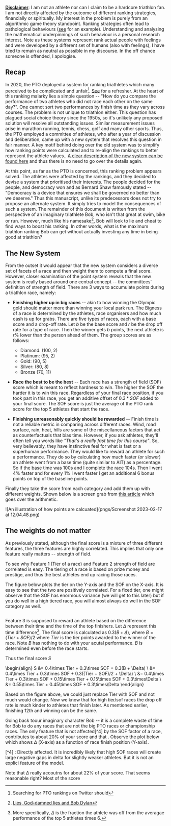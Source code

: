 <div class="container">
<div class="important"> 

**<u>Disclaimer</u>**: I am not an athlete nor can I claim to be a
hardcore triathlon fan. I am not directly affected by the outcome of
different ranking strategies, financially or spiritually. My interest
in the problem is purely from an algorithmic game theory
standpoint. Ranking strategies often lead to pathological behaviours
([see](https://youtu.be/TM_QFmQU_VA?t=494) for an
example). Understanding and analysing the mathematical underpinnings
of such behaviour is a personal research interest. Note as these
systems represent rank actual people with feelings and were developed
by a different set of humans (also with feelings), I have tried to
remain as neutral as possible in my discourse. In the off chance
someone is offended, I apologise.  </div>

## Recap 

In 2020, the PTO deployed a system for ranking triathletes which many
perceived to be complicated and
unfair[^1]. [See](https://abiswas3.github.io/sportsMaths/ProblemStatement/index.html)
for a refresher. At the heart of this ranking malarky lies a simple
question -- "How do you compare the performance of two athletes who
did not race each other on the same day?". One cannot sort two
performances by finish time as they vary across courses. The problem
is not unique to triathlon either. This question has plagued social
choice theory since the 1950s, so it's unlikely any proposed solution
will resolve all outstanding issues. Similar measurement issues arise
in marathon running, tennis, chess, golf and many other sports. Thus,
the PTO employed a committee of athletes, who after a year of
discussion and deliberation, came up with a new system that resolves
this question in fair manner. A key motif behind doing over the old
system was to simplify how ranking points were calculated and to
re-align the rankings to better represent the athlete values.. [A
clear description of the new system can be found
here](https://protriathletes.org/pto-world-ranking-system/) and thus
there is no need to go over the details again.


[^1]: Searching for PTO rankings on Twitter should 


At this point, as far as the PTO is concerned, this ranking problem
appears solved. The athletes were affected by the rankings, and they
decided to devise a system that prioritised their interests. The
people decided for the people, and democracy won and as Bernard Shaw
famously stated -- "Democracy is a device that ensures we shall be
governed no better than we deserve." Thus this manuscript, unlike its
predecessors does not try to propose an alternate system. It simply
tries to model the consequences of such a system. The remainder of
this document is written from the perspective of an imaginary
triathlete Bob, who isn't that great at swim, bike or run. However,
much like his namesake[^2], Bob will look to lie and cheat to find
ways to boost his ranking. In other words, what is the maximum
triathlon ranking Bob can get without actually investing any time in
being good at triathlon? 

<!-- The hope is that the search for Bob's strategies will highlight the -->
<!-- pathological tendencies of the new ranking system. It should not be -->
<!-- read as a critique of the current system. All ranking systems (even -->
<!-- provably optimal ones) lead to unavoidable social -->
<!-- situations. Typically a group of humans will look at the odds of that -->
<!-- situation arising and accept it as an unavoidable risk. Bob's attacks -->
<!-- might be shown to be improbable, and that should strengthen the trust -->
<!-- in the new system. -->

[^2]: [Lies, God-damned lies and Bob Dylan](https://www.thedailybeast.com/bob-dylan-why-we-can-never-know-him)

## The New System

From the outset it would appear that the new system considers a
diverse set of facets of a race and then weight them to compute a
final score. However, closer examination of the point system reveals
that the new system is really based around one central concept -- the
committees' definition of strength of field. There are 3 ways to
accumulate points during a triathlon race, namely:

+ **Finishing higher up in big races** -- akin to how winning the
  Olympic gold should matter more than winning your local park
  run. The Bigness of a race is determined by the athletes, race
  organisers and how much cash is up for grabs. There are five types
  of races, each with a base score and a drop-off rate. Let $b$ be the
  base score and $r$ be the drop off rate for a type of race. Then the
  winner gets $b$ points, the next athlete is $r\%$ lower than the
  person ahead of them. The group scores are as follows:
	+ Diamond: (100, 2)
	+ Platinum: (95, 2)
	+ Gold: (90, 5)
	+ Silver: (80, 8)
	+ Bronze (70, 11)


+ **Race the best to be the best** -- Each race has a strength of
  field (SOF) score which is meant to reflect hardness to win. The
  higher the SOF the harder it is to win this race. Regardless of your
  final race position, if you took part in this race, you get an
  additive offset of $0.3*SOF$ added to your final score. The SOF
  score is just the average of the PTO rank score for the top 5
  athletes that start the race.
  
+ **Finishing unreasonably quickly should be rewarded** -- Finish time
  is not a reliable metric in comparing across different races. Wind,
  road surface, rain, heat, hills are some of the miscellaneous
  factors that act as counterfactuals that bias time. However, if you
  ask athletes, they'll often tell you words like *"That's a really
  fast time for this course"*. So, very believably, they have
  instinctive feel for what is fast or a superhuman performance. They
  would like to reward an athlete for such a performance. They do so
  by calculating how much faster (or slower) an athlete went from a
  base time (quite similar to AIT) as a percentage. So if the base
  time was 100s and I complete the race 104s. Then I went 4% faster
  and for every 1% I went faster I get an additional 6 bonus points on
  top of the baseline points.

Finally they take the score from each category and add them up with
different weights. Shown below is a screen grab from [this
article](https://www.triathlete.com/culture/news/new-2023-pto-rankings-revealed-dissected/)
which goes over the arithmetic.

![An illustration of how points are calcuated](pngs/Screenshot 2023-02-17 at 12.04.48.png)

<!-- PS: There is a harmless arithmetic error in the [PTO Website -->
<!-- description](https://protriathletes.org/pto-world-ranking-system/) -->

<!-- ``` -->
<!-- An athlete’s final Race Time Score is calculated by starting with the Baseline Score and adding or deducting 6 points for every 1% that they’re faster or slower than the Baseline Time. An athlete’s Race Time Score cannot fall below 0 regardless of how far behind the Baseline Time they finish a race -->
<!-- ``` -->

<!-- And then they work out an example: -->

<!-- ![[pngs/Screenshot 2023-02-17 at 12.12.22.png]] -->

<!-- $Base = 3:58:17$ -->
<!-- First finisher $= 3:44:40$ -->

<!-- They are faster than baseline should be  $\frac{| Base - finish|}{Base}$ but instead $\frac{| Base - finish|}{finish}= 6.06\%$. The error is harmless as everything is linear, and it shouldn't matter that much :-)   -->

## The weights do not matter

As previously stated, although the final score is a mixture of three
different features, the three features are highly correlated. This
implies that only one feature really matters -- strength of field.

To see why Feature 1 (Tier of a race) and Feature 2 strength of field
are correlated is easy. The tiering of a race is based on prize money
and prestige, and thus the best athletes end up racing those races. 

The figure below plots the tier on the Y-axis and the SOF on the
X-axis. It is easy to see that the two are positively correlated. For
a fixed tier, one might observe that the SOF has enormous variance (we
will get to this later) but if you do well in a high tiered race, you
will almost always do well in the SOF category as well.

![]()

Feature 3 is supposed to reward an athlete based on the difference
between their time and the time of the top finishers. Let $\Delta$
represent this time difference[^3]. The final score is calculated as
$0.3(B + \Delta)$, where $B = (Tier + SOF)/2$ where $Tier$ is the tier
points awarded to the winner of the race. Note $B$ has nothing to do
with your acutal performance. $B$ is determined even before the race
starts.

Thus the final score $S$

\begin{align}
S &= 0.4\times Tier + 0.3\times SOF + 0.3(B + \Delta) \\
&= 0.4\times Tier + 0.3\times SOF + 0.3((Tier + SOF)/2 + \Delta) \\
&= 0.4\times Tier + 0.3\times SOF + 0.15\times Tier + 0.15\times SOF + 0.3\times\Delta \\
&= 0.55\times Tier + 0.45\times SOF + 0.3\times\Delta
\end{align}

[^3]: More specifically, $\Delta$ is the fraction the athlete was off from the averagae performance of the top 5 athletes times 6.

Based on the figure above, we could just replace Tier with SOF and not
much would change. Now we know that for high tier/sof races the drop
off rate is much kinder to athletes that finish later. As mentioned
earlier, finishing 12th and winning can be the same.

Going back toour imaginary character Bob -- it is a complete waste of
time for Bob to do any races that are not the big PTO races or
championship races. The only feature that is not affected[^4] by the
SOF factor of a race, contributes to about 20\% of your score and that
. Observe the plot below which shows $\Delta$ (X-axis) as a function
of race finish position (Y-axis).

[^4] : Directly affected. It is incredibly likely that high SOF races
will create large negative gaps in delta for slightly weaker
athletes. But it is not an explici feature of the model.

Note that $\Delta$ really accoutns for about
$22\%$ of your score. That seems reasonable right? Most of the score



</div>
